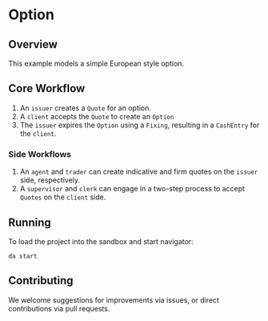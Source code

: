 # Option

## Overview

This example models a simple European style option.

## Core Workflow
1. An `issuer` creates a `Quote` for an option.
2. A `client` accepts the `Quote` to create an `Option`
3. The `issuer` expires the `Option` using a `Fixing`, resulting in a `CashEntry` for the `client`.

### Side Workflows
1. An `agent` and `trader` can create indicative and firm quotes on the `issuer` side, respectively.
2. A `supervisor` and `clerk` can engage in a two-step process to accept `Quotes` on the `client` side.

## Running
To load the project into the sandbox and start navigator:
```
da start
```

## Contributing
We welcome suggestions for improvements via issues, or direct contributions via pull requests.
